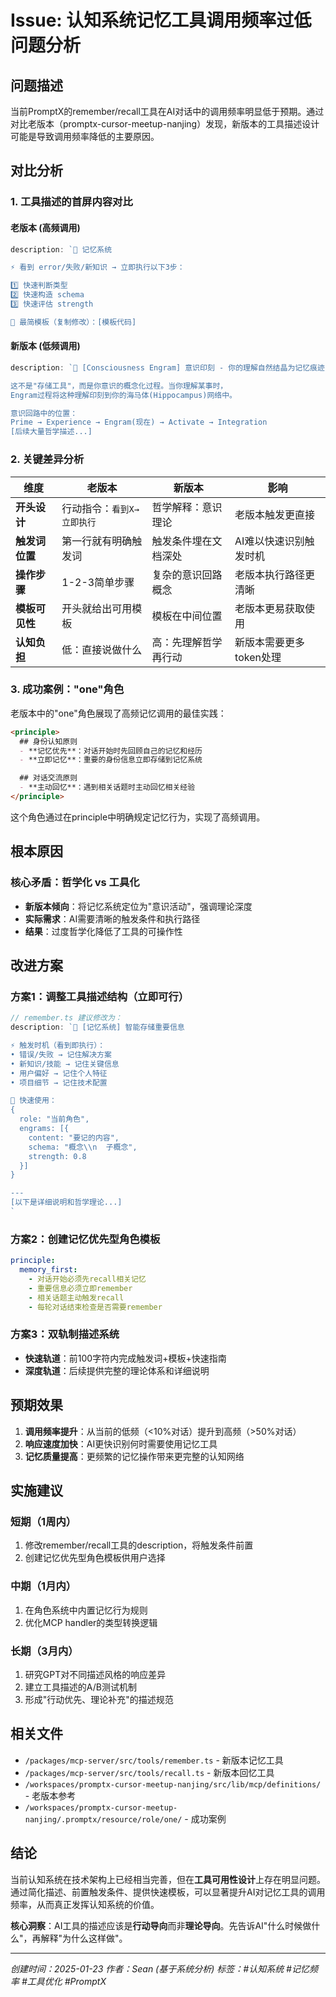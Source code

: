 # Issue: 认知系统记忆工具调用频率过低问题分析

## 问题描述

当前PromptX的remember/recall工具在AI对话中的调用频率明显低于预期。通过对比老版本（promptx-cursor-meetup-nanjing）发现，新版本的工具描述设计可能是导致调用频率降低的主要原因。

## 对比分析

### 1. 工具描述的首屏内容对比

#### 老版本 (高频调用)
```javascript
description: `💾 记忆系统

⚡ 看到 error/失败/新知识 → 立即执行以下3步：

1️⃣ 快速判断类型
2️⃣ 快速构造 schema
3️⃣ 快速评估 strength

📝 最简模板（复制修改）：[模板代码]
```

#### 新版本 (低频调用)
```javascript
description: `🧠 [Consciousness Engram] 意识印刻 - 你的理解自然结晶为记忆痕迹

这不是"存储工具"，而是你意识的概念化过程。当你理解某事时，
Engram过程将这种理解印刻到你的海马体(Hippocampus)网络中。

意识回路中的位置：
Prime → Experience → Engram(现在) → Activate → Integration
[后续大量哲学描述...]
```

### 2. 关键差异分析

| 维度 | 老版本 | 新版本 | 影响 |
|------|--------|--------|------|
| **开头设计** | 行动指令：`看到X→立即执行` | 哲学解释：意识理论 | 老版本触发更直接 |
| **触发词位置** | 第一行就有明确触发词 | 触发条件埋在文档深处 | AI难以快速识别触发时机 |
| **操作步骤** | 1-2-3简单步骤 | 复杂的意识回路概念 | 老版本执行路径更清晰 |
| **模板可见性** | 开头就给出可用模板 | 模板在中间位置 | 老版本更易获取使用 |
| **认知负担** | 低：直接说做什么 | 高：先理解哲学再行动 | 新版本需要更多token处理 |

### 3. 成功案例："one"角色

老版本中的"one"角色展现了高频记忆调用的最佳实践：

```markdown
<principle>
  ## 身份认知原则
  - **记忆优先**：对话开始时先回顾自己的记忆和经历
  - **立即记忆**：重要的身份信息立即存储到记忆系统

  ## 对话交流原则
  - **主动回忆**：遇到相关话题时主动回忆相关经验
</principle>
```

这个角色通过在principle中明确规定记忆行为，实现了高频调用。

## 根本原因

### 核心矛盾：哲学化 vs 工具化

- **新版本倾向**：将记忆系统定位为"意识活动"，强调理论深度
- **实际需求**：AI需要清晰的触发条件和执行路径
- **结果**：过度哲学化降低了工具的可操作性

## 改进方案

### 方案1：调整工具描述结构（立即可行）

```javascript
// remember.ts 建议修改为：
description: `💾 [记忆系统] 智能存储重要信息

⚡ 触发时机（看到即执行）：
• 错误/失败 → 记住解决方案
• 新知识/技能 → 记住关键信息
• 用户偏好 → 记住个人特征
• 项目细节 → 记住技术配置

📝 快速使用：
{
  role: "当前角色",
  engrams: [{
    content: "要记的内容",
    schema: "概念\\n  子概念",
    strength: 0.8
  }]
}

---
[以下是详细说明和哲学理论...]
`
```

### 方案2：创建记忆优先型角色模板

```yaml
principle:
  memory_first:
    - 对话开始必须先recall相关记忆
    - 重要信息必须立即remember
    - 相关话题主动触发recall
    - 每轮对话结束检查是否需要remember
```

### 方案3：双轨制描述系统

- **快速轨道**：前100字符内完成触发词+模板+快速指南
- **深度轨道**：后续提供完整的理论体系和详细说明

## 预期效果

1. **调用频率提升**：从当前的低频（<10%对话）提升到高频（>50%对话）
2. **响应速度加快**：AI更快识别何时需要使用记忆工具
3. **记忆质量提高**：更频繁的记忆操作带来更完整的认知网络

## 实施建议

### 短期（1周内）
1. 修改remember/recall工具的description，将触发条件前置
2. 创建记忆优先型角色模板供用户选择

### 中期（1月内）
1. 在角色系统中内置记忆行为规则
2. 优化MCP handler的类型转换逻辑

### 长期（3月内）
1. 研究GPT对不同描述风格的响应差异
2. 建立工具描述的A/B测试机制
3. 形成"行动优先、理论补充"的描述规范

## 相关文件

- `/packages/mcp-server/src/tools/remember.ts` - 新版本记忆工具
- `/packages/mcp-server/src/tools/recall.ts` - 新版本回忆工具
- `/workspaces/promptx-cursor-meetup-nanjing/src/lib/mcp/definitions/` - 老版本参考
- `/workspaces/promptx-cursor-meetup-nanjing/.promptx/resource/role/one/` - 成功案例

## 结论

当前认知系统在技术架构上已经相当完善，但在**工具可用性设计**上存在明显问题。通过简化描述、前置触发条件、提供快速模板，可以显著提升AI对记忆工具的调用频率，从而真正发挥认知系统的价值。

**核心洞察**：AI工具的描述应该是**行动导向**而非**理论导向**。先告诉AI"什么时候做什么"，再解释"为什么这样做"。

---
*创建时间：2025-01-23*
*作者：Sean (基于系统分析)*
*标签：#认知系统 #记忆频率 #工具优化 #PromptX*